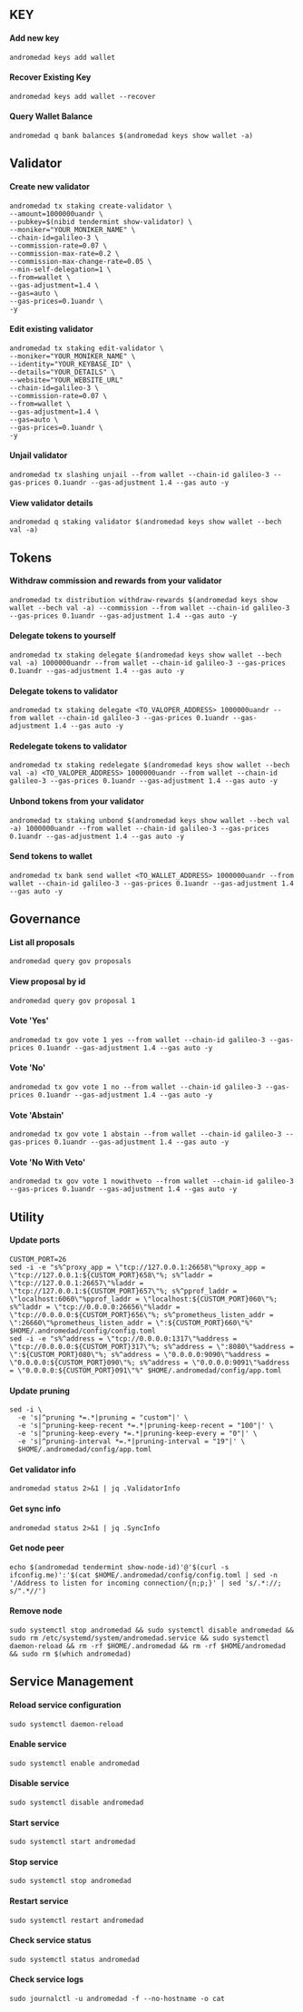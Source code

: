 ## KEY

#### Add new key

```
andromedad keys add wallet
```

#### Recover Existing Key

```
andromedad keys add wallet --recover
```

#### Query Wallet Balance

```
andromedad q bank balances $(andromedad keys show wallet -a)
```

## Validator


#### Create new validator
```
andromedad tx staking create-validator \
--amount=1000000uandr \
--pubkey=$(nibid tendermint show-validator) \
--moniker="YOUR_MONIKER_NAME" \
--chain-id=galileo-3 \
--commission-rate=0.07 \
--commission-max-rate=0.2 \
--commission-max-change-rate=0.05 \
--min-self-delegation=1 \
--from=wallet \
--gas-adjustment=1.4 \
--gas=auto \
--gas-prices=0.1uandr \
-y
```

#### Edit existing validator

```
andromedad tx staking edit-validator \
--moniker="YOUR_MONIKER_NAME" \
--identity="YOUR_KEYBASE_ID" \
--details="YOUR_DETAILS" \
--website="YOUR_WEBSITE_URL"
--chain-id=galileo-3 \
--commission-rate=0.07 \
--from=wallet \
--gas-adjustment=1.4 \
--gas=auto \
--gas-prices=0.1uandr \
-y
```

#### Unjail validator

```
andromedad tx slashing unjail --from wallet --chain-id galileo-3 --gas-prices 0.1uandr --gas-adjustment 1.4 --gas auto -y 
```

#### View validator details

```
andromedad q staking validator $(andromedad keys show wallet --bech val -a) 
```

## Tokens

#### Withdraw commission and rewards from your validator

```
andromedad tx distribution withdraw-rewards $(andromedad keys show wallet --bech val -a) --commission --from wallet --chain-id galileo-3 --gas-prices 0.1uandr --gas-adjustment 1.4 --gas auto -y
```

#### Delegate tokens to yourself

```
andromedad tx staking delegate $(andromedad keys show wallet --bech val -a) 1000000uandr --from wallet --chain-id galileo-3 --gas-prices 0.1uandr --gas-adjustment 1.4 --gas auto -y
```

#### Delegate tokens to validator

```
andromedad tx staking delegate <TO_VALOPER_ADDRESS> 1000000uandr --from wallet --chain-id galileo-3 --gas-prices 0.1uandr --gas-adjustment 1.4 --gas auto -y 
```

#### Redelegate tokens to validator

```
andromedad tx staking redelegate $(andromedad keys show wallet --bech val -a) <TO_VALOPER_ADDRESS> 1000000uandr --from wallet --chain-id galileo-3 --gas-prices 0.1uandr --gas-adjustment 1.4 --gas auto -y 
```

#### Unbond tokens from your validator

```
andromedad tx staking unbond $(andromedad keys show wallet --bech val -a) 1000000uandr --from wallet --chain-id galileo-3 --gas-prices 0.1uandr --gas-adjustment 1.4 --gas auto -y
```

#### Send tokens to wallet

```
andromedad tx bank send wallet <TO_WALLET_ADDRESS> 1000000uandr --from wallet --chain-id galileo-3 --gas-prices 0.1uandr --gas-adjustment 1.4 --gas auto -y 
```

## Governance

#### List all proposals

```
andromedad query gov proposals
```

#### View proposal by id

```
andromedad query gov proposal 1
```

#### Vote 'Yes'

```
andromedad tx gov vote 1 yes --from wallet --chain-id galileo-3 --gas-prices 0.1uandr --gas-adjustment 1.4 --gas auto -y 
```

#### Vote 'No'

```
andromedad tx gov vote 1 no --from wallet --chain-id galileo-3 --gas-prices 0.1uandr --gas-adjustment 1.4 --gas auto -y
```

#### Vote 'Abstain'

```
andromedad tx gov vote 1 abstain --from wallet --chain-id galileo-3 --gas-prices 0.1uandr --gas-adjustment 1.4 --gas auto -y
```

#### Vote 'No With Veto'

```
andromedad tx gov vote 1 nowithveto --from wallet --chain-id galileo-3 --gas-prices 0.1uandr --gas-adjustment 1.4 --gas auto -y 
```

## Utility

#### Update ports

```
CUSTOM_PORT=26
sed -i -e "s%^proxy_app = \"tcp://127.0.0.1:26658\"%proxy_app = \"tcp://127.0.0.1:${CUSTOM_PORT}658\"%; s%^laddr = \"tcp://127.0.0.1:26657\"%laddr = \"tcp://127.0.0.1:${CUSTOM_PORT}657\"%; s%^pprof_laddr = \"localhost:6060\"%pprof_laddr = \"localhost:${CUSTOM_PORT}060\"%; s%^laddr = \"tcp://0.0.0.0:26656\"%laddr = \"tcp://0.0.0.0:${CUSTOM_PORT}656\"%; s%^prometheus_listen_addr = \":26660\"%prometheus_listen_addr = \":${CUSTOM_PORT}660\"%" $HOME/.andromedad/config/config.toml
sed -i -e "s%^address = \"tcp://0.0.0.0:1317\"%address = \"tcp://0.0.0.0:${CUSTOM_PORT}317\"%; s%^address = \":8080\"%address = \":${CUSTOM_PORT}080\"%; s%^address = \"0.0.0.0:9090\"%address = \"0.0.0.0:${CUSTOM_PORT}090\"%; s%^address = \"0.0.0.0:9091\"%address = \"0.0.0.0:${CUSTOM_PORT}091\"%" $HOME/.andromedad/config/app.toml
```

#### Update pruning

```
sed -i \
  -e 's|^pruning *=.*|pruning = "custom"|' \
  -e 's|^pruning-keep-recent *=.*|pruning-keep-recent = "100"|' \
  -e 's|^pruning-keep-every *=.*|pruning-keep-every = "0"|' \
  -e 's|^pruning-interval *=.*|pruning-interval = "19"|' \
  $HOME/.andromedad/config/app.toml
```

#### Get validator info

```
andromedad status 2>&1 | jq .ValidatorInfo
```

#### Get sync info

```
andromedad status 2>&1 | jq .SyncInfo
```

#### Get node peer

```
echo $(andromedad tendermint show-node-id)'@'$(curl -s ifconfig.me)':'$(cat $HOME/.andromedad/config/config.toml | sed -n '/Address to listen for incoming connection/{n;p;}' | sed 's/.*://; s/".*//')
```

#### Remove node

```
sudo systemctl stop andromedad && sudo systemctl disable andromedad && sudo rm /etc/systemd/system/andromedad.service && sudo systemctl daemon-reload && rm -rf $HOME/.andromedad && rm -rf $HOME/andromedad && sudo rm $(which andromedad) 
```

## Service Management

#### Reload service configuration

```
sudo systemctl daemon-reload
```

#### Enable service

```
sudo systemctl enable andromedad
```

#### Disable service

```
sudo systemctl disable andromedad
```

#### Start service

```
sudo systemctl start andromedad
```

#### Stop service

```
sudo systemctl stop andromedad
```

#### Restart service

```
sudo systemctl restart andromedad
```

#### Check service status

```
sudo systemctl status andromedad
```

#### Check service logs

```
sudo journalctl -u andromedad -f --no-hostname -o cat
```
